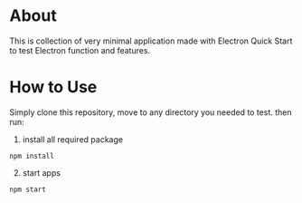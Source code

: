 # About
This is collection of very minimal application made with Electron Quick Start to test Electron function and features.
  
# How to Use
Simply clone this repository, move to any directory you needed to test. then run:  
1. install all required package
```
npm install
```
2. start apps
```
npm start
```